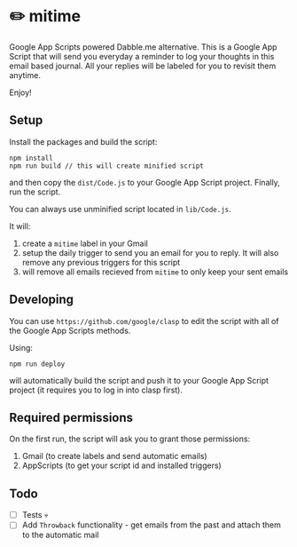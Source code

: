 # ✏️ mitime

Google App Scripts powered Dabble.me alternative. This is a Google App Script that will send you everyday a reminder to log your thoughts in this email based journal. All your replies will be labeled for you to revisit them anytime.

Enjoy!

## Setup

Install the packages and build the script:

```
npm install
npm run build // this will create minified script
```

and then copy the `dist/Code.js` to your Google App Script project. Finally, run the script.

You can always use unminified script located in `lib/Code.js`.

It will:

1. create a `mitime` label in your Gmail
2. setup the daily trigger to send you an email for you to reply. It will also remove any previous triggers for this script
3. will remove all emails recieved from `mitime` to only keep your sent emails

## Developing

You can use `https://github.com/google/clasp` to edit the script with all of the Google App Scripts methods.

Using:

```
npm run deploy
```

will automatically build the script and push it to your Google App Script project (it requires you to log in into clasp first).

## Required permissions

On the first run, the script will ask you to grant those permissions:

1. Gmail (to create labels and send automatic emails)
2. AppScripts (to get your script id and installed triggers)

## Todo

-   [ ] Tests 💀
-   [ ] Add `Throwback` functionality - get emails from the past and attach them to the automatic mail
